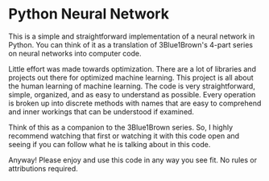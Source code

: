 # Python Neural Network

This is a simple and straightforward implementation of a neural network in Python. You can think of it as a translation of 3Blue1Brown's 4-part series on neural networks into computer code.

Little effort was made towards optimization. There are a lot of libraries and projects out there for optimized machine learning. This project is all about the human learning of machine learning. The code is very straightforward, simple, organized, and as easy to understand as possible. Every operation is broken up into discrete methods with names that are easy to comprehend and inner workings that can be understood if examined.

Think of this as a companion to the 3Blue1Brown series. So, I highly recommend watching that first or watching it with this code open and seeing if you can follow what he is talking about in this code.

Anyway! Please enjoy and use this code in any way you see fit. No rules or attributions required.
